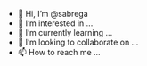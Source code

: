 - 👋 Hi, I’m @sabrega
- 👀 I’m interested in ...
- 🌱 I’m currently learning ...
- 💞️ I’m looking to collaborate on ...
- 📫 How to reach me ...

<!---
sabrega/sabrega is a ✨ special ✨ repository because its `README.md` (this file) appears on your GitHub profile.
You can click the Preview link to take a look at your changes.
--->
